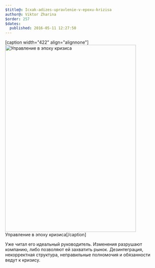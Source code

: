 ```yaml
---
$title@: Icxak-adizes-upravlenie-v-epoxu-krizisa
author@: Viktor Zharina
$order: 257
$dates:
  published: 2016-05-11 12:27:50
---
```

[caption width="422" align="alignnone"]<img src="http://www.mann-ivanov-ferber.ru/assets/images/books/upravlenie-v-jepohu-krizisa/upravlenie_v_epohu-big.png" width="422" height="603" alt="Управление в эпоху кризиса" class /> Управление в эпоху кризиса[/caption]

Уже читал его идеальный руководитель. Изменения разрушают компанию, либо позволяют ей захватить рынок. Дезинтеграция, некорректная структура, неправильные полномочия и обязанности ведут к кризису.